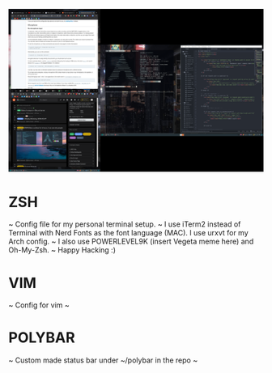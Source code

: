 ![Config image](https://github.com/lundjrl/DotFilez/blob/master/2020-02-12-132418_3000x1920_scrot.png)

# ZSH
~
Config file for my personal terminal setup. 
~
I use iTerm2 instead of Terminal with Nerd Fonts as the font language (MAC).
I use urxvt for my Arch config.
~
I also use POWERLEVEL9K (insert Vegeta meme here) and Oh-My-Zsh.
~
Happy Hacking :)

# VIM
~ 
Config for vim 
~
# POLYBAR
~
Custom made status bar under ~/polybar in the repo
~
